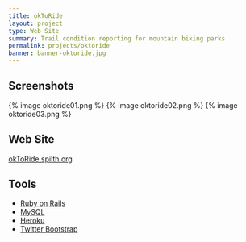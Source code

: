 ```yaml
---
title: okToRide
layout: project
type: Web Site
summary: Trail condition reporting for mountain biking parks
permalink: projects/oktoride
banner: banner-oktoride.jpg
---
```


## Screenshots

{% image oktoride01.png %} {% image oktoride02.png %} {% image oktoride03.png %}

## Web Site

[okToRide.spilth.org](http://oktoride.spilth.org/)

## Tools

- [Ruby on Rails]()
- [MySQL]()
- [Heroku]()
- [Twitter Bootstrap]()

